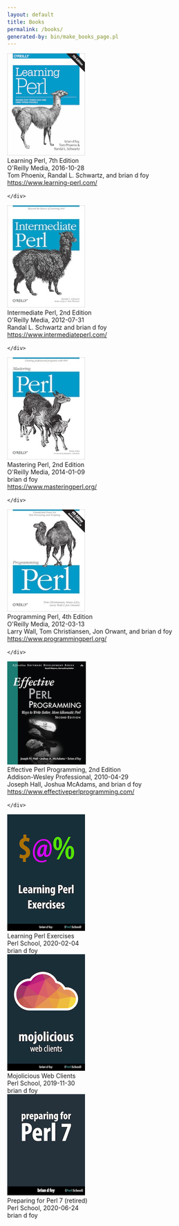 ```yaml
---
layout: default
title: Books
permalink: /books/
generated-by: bin/make_books_page.pl
---
```



<div class="row" id="llama">
	<div class="column left book_cover">
		<a href="https://amzn.to/390HsqZ"><img class="book_cover" src="/images/book_covers/learning_perl.jpg" height="" width="" alt="" /></a>
	</div>
	<div class="column right book_details">
		<span class="book_list_title">Learning Perl, 7th Edition</span><br/>
		<span class="publisher">O'Reilly Media</span>, <span class="pubdate">2016-10-28</span><br/>
		<span class="book_list_authors">Tom Phoenix, Randal L. Schwartz, and brian d foy</span><br/>
			<span class="website"><a href="https://www.learning-perl.com/">https://www.learning-perl.com/</a></span>

	</div>
</div>

<div class="row" id="alpaca">
	<div class="column left book_cover">
		<a href="https://amzn.to/2Um09A7"><img class="book_cover" src="/images/book_covers/intermediate_perl.jpg" height="" width="" alt="" /></a>
	</div>
	<div class="column right book_details">
		<span class="book_list_title">Intermediate Perl, 2nd Edition</span><br/>
		<span class="publisher">O'Reilly Media</span>, <span class="pubdate">2012-07-31</span><br/>
		<span class="book_list_authors">Randal L. Schwartz and brian d foy</span><br/>
			<span class="website"><a href="https://www.intermediateperl.com/">https://www.intermediateperl.com/</a></span>

	</div>
</div>

<div class="row" id="vicuna">
	<div class="column left book_cover">
		<a href="https://amzn.to/3daH1xn"><img class="book_cover" src="/images/book_covers/mastering_perl.jpg" height="" width="" alt="" /></a>
	</div>
	<div class="column right book_details">
		<span class="book_list_title">Mastering Perl, 2nd Edition</span><br/>
		<span class="publisher">O'Reilly Media</span>, <span class="pubdate">2014-01-09</span><br/>
		<span class="book_list_authors">brian d foy</span><br/>
			<span class="website"><a href="https://www.masteringperl.org/">https://www.masteringperl.org/</a></span>

	</div>
</div>

<div class="row" id="camel">
	<div class="column left book_cover">
		<a href="https://amzn.to/3a2Vutu"><img class="book_cover" src="/images/book_covers/programming_perl.jpg" height="" width="" alt="" /></a>
	</div>
	<div class="column right book_details">
		<span class="book_list_title">Programming Perl, 4th Edition</span><br/>
		<span class="publisher">O'Reilly Media</span>, <span class="pubdate">2012-03-13</span><br/>
		<span class="book_list_authors">Larry Wall, Tom Christiansen, Jon Orwant, and brian d foy</span><br/>
			<span class="website"><a href="https://www.programmingperl.org/">https://www.programmingperl.org/</a></span>

	</div>
</div>

<div class="row" id="effective">
	<div class="column left book_cover">
		<a href="https://amzn.to/2QtvIa2"><img class="book_cover" src="/images/book_covers/effective_perl_programming.png" height="" width="" alt="" /></a>
	</div>
	<div class="column right book_details">
		<span class="book_list_title">Effective Perl Programming, 2nd Edition</span><br/>
		<span class="publisher">Addison-Wesley Professional</span>, <span class="pubdate">2010-04-29</span><br/>
		<span class="book_list_authors">Joseph Hall, Joshua McAdams, and brian d foy</span><br/>
			<span class="website"><a href="https://www.effectiveperlprogramming.com/">https://www.effectiveperlprogramming.com/</a></span>

	</div>
</div>

<div class="row" id="exercises">
	<div class="column left book_cover">
		<a href=""><img class="book_cover" src="/images/book_covers/learning_perl_exercises.jpg" height="" width="" alt="" /></a>
	</div>
	<div class="column right book_details">
		<span class="book_list_title">Learning Perl Exercises</span><br/>
		<span class="publisher">Perl School</span>, <span class="pubdate">2020-02-04</span><br/>
		<span class="book_list_authors">brian d foy</span><br/>
	</div>
</div>

<div class="row" id="mojo">
	<div class="column left book_cover">
		<a href="https://amzn.to/2P4StQB"><img class="book_cover" src="/images/book_covers/mojolicious_web_clients.png" height="" width="" alt="" /></a>
	</div>
	<div class="column right book_details">
		<span class="book_list_title">Mojolicious Web Clients</span><br/>
		<span class="publisher">Perl School</span>, <span class="pubdate">2019-11-30</span><br/>
		<span class="book_list_authors">brian d foy</span><br/>
	</div>
</div>

<div class="row" id="perl7">
	<div class="column left book_cover">
		<a href=""><img class="book_cover" src="/images/book_covers/preparing_for_perl7.png" height="" width="" alt="" /></a>
	</div>
	<div class="column right book_details">
		<span class="book_list_title">Preparing for Perl 7 (retired)</span><br/>
		<span class="publisher">Perl School</span>, <span class="pubdate">2020-06-24</span><br/>
		<span class="book_list_authors">brian d foy</span><br/>
	</div>
</div>


